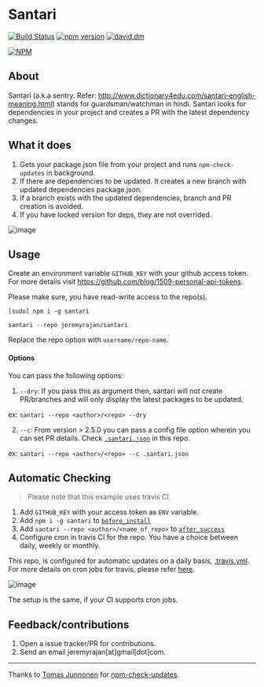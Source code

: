 # Santari

[![Build Status](https://travis-ci.org/remicass/santari.svg?branch=tests)](https://travis-ci.org/remicass/santari)
[![npm version](https://badge.fury.io/js/santari.svg)](https://badge.fury.io/js/santari)
[![david.dm](https://david-dm.org/jeremyrajan/santari.svg)](https://david-dm.org/jeremyrajan/santari)

[![NPM](https://nodei.co/npm/santari.png?downloads=true&downloadRank=true&stars=true)](https://nodei.co/npm/santari/)

## About
Santari (a.k.a sentry. Refer: http://www.dictionary4edu.com/santari-english-meaning.html) stands for guardsman/watchman in hindi.
Santari looks for dependencies in your project and creates a PR with the latest dependency changes.

## What it does
1. Gets your package.json file from your project and runs `npm-check-updates` in background.
2. If there are dependencies to be updated. It creates a new branch with updated dependencies package.json.
3. If a branch exists with the updated dependencies, branch and PR creation is avoided.
4. If you have locked version for deps, they are not overrided.

![image](https://cloud.githubusercontent.com/assets/2890683/19828761/93546cc4-9e01-11e6-8840-a931ce7f6711.png)

## Usage

Create an environment variable `GITHUB_KEY` with your github access token. For more
details visit https://github.com/blog/1509-personal-api-tokens.

Please make sure, you have read-write access to the repo(s).

```
[sudo] npm i -g santari

santari --repo jeremyrajan/santari 

```

Replace the repo option with `username/repo-name`.

#### Options

You can pass the following options:

1. `--dry`: If you pass this as argument then, santari will not create PR/branches and will only display the latest
  packages to be updated.

  ex: `santari --repo <author>/<repo> --dry`

2. `--c`: From version > 2.5.0 you can pass a config file option wherein you can set PR details. Check [`.santari.json`](.santari.json) in
  this repo.

  ex: `santari --repo <author>/<repo> --c .santari.json`

## Automatic Checking

> Please note that this example uses travis CI.

1. Add `GITHUB_KEY` with your access token as `ENV` variable.
2. Add `npm i -g santari` to [`before_install`](https://github.com/jeremyrajan/santari/blob/master/.travis.yml#L12)
3. Add `santari --repo <author>/<name_of_repo>` to [`after_success`](https://github.com/jeremyrajan/santari/blob/master/.travis.yml#L13)
4. Configure cron in travis CI for the repo. You have a choice between daily, weekly or monthly.

This repo, is configured for automatic updates on a daily basis, [.travis.yml](https://github.com/jeremyrajan/santari/blob/master/.travis.yml). For more details on cron jobs for travis, please refer [here](https://docs.travis-ci.com/user/cron-jobs/).

![image](https://cloud.githubusercontent.com/assets/2890683/21299994/9fac86a8-c5db-11e6-9ff3-d9aa29e1c4e4.png)

The setup is the same, if your CI supports cron jobs.

## Feedback/contributions
1. Open a issue tracker/PR for contributions.
2. Send an email jeremyrajan[at]gmail[dot]com.

---

Thanks to [Tomas Junnonen][1] for [npm-check-updates][2].


[1]: https://github.com/tjunnone
[2]: https://github.com/tjunnone/npm-check-updates
